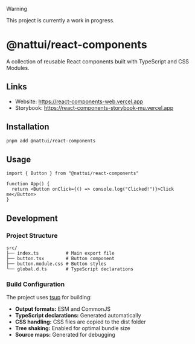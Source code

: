 > [!WARNING]
> This project is currently a work in progress.

# @nattui/react-components

A collection of reusable React components built with TypeScript and CSS Modules.

## Links

- Website: https://react-components-web.vercel.app
- Storybook: https://react-components-storybook-mu.vercel.app

## Installation

```bash
pnpm add @nattui/react-components
```

## Usage

```tsx
import { Button } from "@nattui/react-components"

function App() {
  return <Button onClick={() => console.log("Clicked!")}>Click me</Button>
}
```

## Development

### Project Structure

```
src/
├── index.ts          # Main export file
├── button.tsx        # Button component
├── button.module.css # Button styles
└── global.d.ts       # TypeScript declarations
```

### Build Configuration

The project uses [tsup](https://tsup.egoist.dev/) for building:

- **Output formats:** ESM and CommonJS
- **TypeScript declarations:** Generated automatically
- **CSS handling:** CSS files are copied to the dist folder
- **Tree shaking:** Enabled for optimal bundle size
- **Source maps:** Generated for debugging
